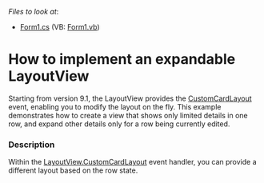 <!-- default file list -->
*Files to look at*:

* [Form1.cs](./CS/WindowsApplication3/Form1.cs) (VB: [Form1.vb](./VB/WindowsApplication3/Form1.vb))
<!-- default file list end -->
# How to implement an expandable LayoutView


<p>Starting from version 9.1, the LayoutView provides the <a href="http://documentation.devexpress.com/#WindowsForms/DevExpressXtraGridViewsLayoutLayoutView_CustomCardLayouttopic">CustomCardLayout</a> event, enabling you to modify the layout on the fly. This example demonstrates how to create a view that shows only limited details in one row, and expand other details only for a row being currently edited.</p>


<h3>Description</h3>

<p>Within the <a href="http://documentation.devexpress.com/#WindowsForms/DevExpressXtraGridViewsLayoutLayoutView_CustomCardLayouttopic">LayoutView.CustomCardLayout</a> event handler, you can provide a different layout based on the row state.</p>

<br/>


